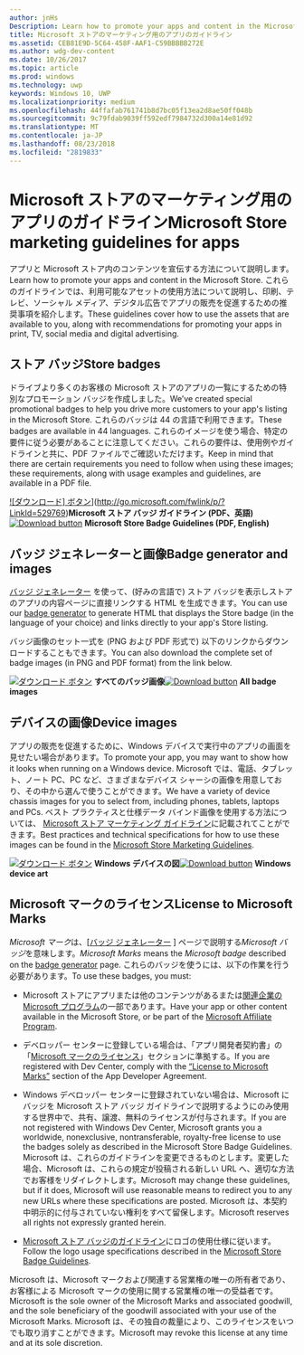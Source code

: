 ```yaml
---
author: jnHs
Description: Learn how to promote your apps and content in the Microsoft Store. These guidelines cover how to use the assets that are available to you, along with recommendations for promoting your apps in print, TV, social media and digital advertising.
title: Microsoft ストアのマーケティング用のアプリのガイドライン
ms.assetid: CEB81E9D-5C64-458F-AAF1-C59BBBBB272E
ms.author: wdg-dev-content
ms.date: 10/26/2017
ms.topic: article
ms.prod: windows
ms.technology: uwp
keywords: Windows 10, UWP
ms.localizationpriority: medium
ms.openlocfilehash: 44ffafab761741b8d7bc05f13ea2d8ae50ff048b
ms.sourcegitcommit: 9c79fdab9039ff592edf7984732d300a14e81d92
ms.translationtype: MT
ms.contentlocale: ja-JP
ms.lasthandoff: 08/23/2018
ms.locfileid: "2819833"
---
```

# <a name="microsoft-store-marketing-guidelines-for-apps"></a><span data-ttu-id="3a667-103">Microsoft ストアのマーケティング用のアプリのガイドライン</span><span class="sxs-lookup"><span data-stu-id="3a667-103">Microsoft Store marketing guidelines for apps</span></span>

<span data-ttu-id="3a667-104">アプリと Microsoft ストア内のコンテンツを宣伝する方法について説明します。</span><span class="sxs-lookup"><span data-stu-id="3a667-104">Learn how to promote your apps and content in the Microsoft Store.</span></span> <span data-ttu-id="3a667-105">これらのガイドラインでは、利用可能なアセットの使用方法について説明し、印刷、テレビ、ソーシャル メディア、デジタル広告でアプリの販売を促進するための推奨事項を紹介します。</span><span class="sxs-lookup"><span data-stu-id="3a667-105">These guidelines cover how to use the assets that are available to you, along with recommendations for promoting your apps in print, TV, social media and digital advertising.</span></span>

## <a name="store-badges"></a><span data-ttu-id="3a667-106">ストア バッジ</span><span class="sxs-lookup"><span data-stu-id="3a667-106">Store badges</span></span>

<span data-ttu-id="3a667-107">ドライブより多くのお客様の Microsoft ストアのアプリの一覧にするための特別なプロモーション バッジを作成しました。</span><span class="sxs-lookup"><span data-stu-id="3a667-107">We’ve created special promotional badges to help you drive more customers to your app's listing in the Microsoft Store.</span></span> <span data-ttu-id="3a667-108">これらのバッジは 44 の言語で利用できます。</span><span class="sxs-lookup"><span data-stu-id="3a667-108">These badges are available in 44 languages.</span></span> <span data-ttu-id="3a667-109">これらのイメージを使う場合、特定の要件に従う必要があることに注意してください。これらの要件は、使用例やガイドラインと共に、PDF ファイルでご確認いただけます。</span><span class="sxs-lookup"><span data-stu-id="3a667-109">Keep in mind that there are certain requirements you need to follow when using these images; these requirements, along with usage examples and guidelines, are available in a PDF file.</span></span>

<span data-ttu-id="3a667-110">[![ダウンロード] ボタン](images/downloadbutton.png)](http://go.microsoft.com/fwlink/p/?LinkId=529769)**Microsoft ストア バッジ ガイドライン (PDF、英語)**</span><span class="sxs-lookup"><span data-stu-id="3a667-110">[![Download button](images/downloadbutton.png)](http://go.microsoft.com/fwlink/p/?LinkId=529769) **Microsoft Store Badge Guidelines (PDF, English)**</span></span>


## <a name="badge-generator-and-images"></a><span data-ttu-id="3a667-111">バッジ ジェネレーターと画像</span><span class="sxs-lookup"><span data-stu-id="3a667-111">Badge generator and images</span></span>

<span data-ttu-id="3a667-112">[バッジ ジェネレーター](http://go.microsoft.com/fwlink/p/?LinkID=534236) を使って、(好みの言語で) ストア バッジを表示しストアのアプリの内容ページに直接リンクする HTML を生成できます。</span><span class="sxs-lookup"><span data-stu-id="3a667-112">You can use our [badge generator](http://go.microsoft.com/fwlink/p/?LinkID=534236) to generate HTML that displays the Store badge (in the language of your choice) and links directly to your app's Store listing.</span></span>

<span data-ttu-id="3a667-113">バッジ画像のセット一式を (PNG および PDF 形式で) 以下のリンクからダウンロードすることもできます。</span><span class="sxs-lookup"><span data-stu-id="3a667-113">You can also download the complete set of badge images (in PNG and PDF format) from the link below.</span></span>

<span data-ttu-id="3a667-114">[![ダウンロード ボタン](images/downloadbutton.png)](http://go.microsoft.com/fwlink/p/?LinkId=529771) **すべてのバッジ画像**</span><span class="sxs-lookup"><span data-stu-id="3a667-114">[![Download button](images/downloadbutton.png)](http://go.microsoft.com/fwlink/p/?LinkId=529771) **All badge images**</span></span>


## <a name="device-images"></a><span data-ttu-id="3a667-115">デバイスの画像</span><span class="sxs-lookup"><span data-stu-id="3a667-115">Device images</span></span>

<span data-ttu-id="3a667-116">アプリの販売を促進するために、Windows デバイスで実行中のアプリの画面を見せたい場合があります。</span><span class="sxs-lookup"><span data-stu-id="3a667-116">To promote your app, you may want to show how it looks when running on a Windows device.</span></span> <span data-ttu-id="3a667-117">Microsoft では、電話、タブレット、ノート PC、PC など、さまざまなデバイス シャーシの画像を用意しており、その中から選んで使うことができます。</span><span class="sxs-lookup"><span data-stu-id="3a667-117">We have a variety of device chassis images for you to select from, including phones, tablets, laptops and PCs.</span></span> <span data-ttu-id="3a667-118">ベスト プラクティスと仕様データ バインド画像を使用する方法については、 [Microsoft ストア マーケティング ガイドライン](http://go.microsoft.com/fwlink/p/?LinkId=529769)に記載されてことができます。</span><span class="sxs-lookup"><span data-stu-id="3a667-118">Best practices and technical specifications for how to use these images can be found in the [Microsoft Store Marketing Guidelines](http://go.microsoft.com/fwlink/p/?LinkId=529769).</span></span>

<span data-ttu-id="3a667-119">[![ダウンロード ボタン](images/downloadbutton.png)](https://go.microsoft.com/fwlink/p/?LinkId=533057) **Windows デバイスの図**</span><span class="sxs-lookup"><span data-stu-id="3a667-119">[![Download button](images/downloadbutton.png)](https://go.microsoft.com/fwlink/p/?LinkId=533057) **Windows device art**</span></span>

## <a name="license-to-microsoft-marks"></a><span data-ttu-id="3a667-120">Microsoft マークのライセンス</span><span class="sxs-lookup"><span data-stu-id="3a667-120">License to Microsoft Marks</span></span>

<span data-ttu-id="3a667-121">*Microsoft マーク*は、[[バッジ ジェネレーター](http://go.microsoft.com/fwlink/p/?LinkID=534236) ] ページで説明する*Microsoft バッジ*を意味します。</span><span class="sxs-lookup"><span data-stu-id="3a667-121">*Microsoft Marks* means the *Microsoft badge* described on the [badge generator](http://go.microsoft.com/fwlink/p/?LinkID=534236) page.</span></span> <span data-ttu-id="3a667-122">これらのバッジを使うには、以下の作業を行う必要があります。</span><span class="sxs-lookup"><span data-stu-id="3a667-122">To use these badges, you must:</span></span>

-   <span data-ttu-id="3a667-123">Microsoft ストアにアプリまたは他のコンテンツがあるまたは[関連企業の Microsoft プログラム](http://go.microsoft.com/fwlink/p/?LinkId=624463)の一部であります。</span><span class="sxs-lookup"><span data-stu-id="3a667-123">Have your app or other content available in the Microsoft Store, or be part of the [Microsoft Affiliate Program](http://go.microsoft.com/fwlink/p/?LinkId=624463).</span></span>

-   <span data-ttu-id="3a667-124">デベロッパー センターに登録している場合は、「アプリ開発者契約書」の「[Microsoft マークのライセンス](https://docs.microsoft.com/legal/windows/agreements/app-developer-agreement#license_to_mark)」セクションに準拠する。</span><span class="sxs-lookup"><span data-stu-id="3a667-124">If you are registered with Dev Center, comply with the [“License to Microsoft Marks”](https://docs.microsoft.com/legal/windows/agreements/app-developer-agreement#license_to_mark) section of the App Developer Agreement.</span></span>

-   <span data-ttu-id="3a667-125">Windows デベロッパー センターに登録されていない場合は、Microsoft にバッジを Microsoft ストア バッジ ガイドラインで説明するようにのみ使用する世界中で、共有、譲渡、無料のライセンスが付与されます。</span><span class="sxs-lookup"><span data-stu-id="3a667-125">If you are not registered with Windows Dev Center, Microsoft grants you a worldwide, nonexclusive, nontransferable, royalty-free license to use the badges solely as described in the Microsoft Store Badge Guidelines.</span></span> <span data-ttu-id="3a667-126">Microsoft は、これらのガイドラインを変更できるものとします。変更した場合、Microsoft は、これらの規定が投稿される新しい URL へ、適切な方法でお客様をリダイレクトします。</span><span class="sxs-lookup"><span data-stu-id="3a667-126">Microsoft may change these guidelines, but if it does, Microsoft will use reasonable means to redirect you to any new URLs where these specifications are posted.</span></span> <span data-ttu-id="3a667-127">Microsoft は、本契約中明示的に付与されていない権利をすべて留保します。</span><span class="sxs-lookup"><span data-stu-id="3a667-127">Microsoft reserves all rights not expressly granted herein.</span></span>

-   <span data-ttu-id="3a667-128">[Microsoft ストア バッジのガイドライン](http://go.microsoft.com/fwlink/p/?LinkId=529769)にロゴの使用仕様に従います。</span><span class="sxs-lookup"><span data-stu-id="3a667-128">Follow the logo usage specifications described in the [Microsoft Store Badge Guidelines](http://go.microsoft.com/fwlink/p/?LinkId=529769).</span></span>

<span data-ttu-id="3a667-129">Microsoft は、Microsoft マークおよび関連する営業権の唯一の所有者であり、お客様による Microsoft マークの使用に関する営業権の唯一の受益者です。</span><span class="sxs-lookup"><span data-stu-id="3a667-129">Microsoft is the sole owner of the Microsoft Marks and associated goodwill, and the sole beneficiary of the goodwill associated with your use of the Microsoft Marks.</span></span> <span data-ttu-id="3a667-130">Microsoft は、その独自の裁量により、このライセンスをいつでも取り消すことができます。</span><span class="sxs-lookup"><span data-stu-id="3a667-130">Microsoft may revoke this license at any time and at its sole discretion.</span></span>

 

 




